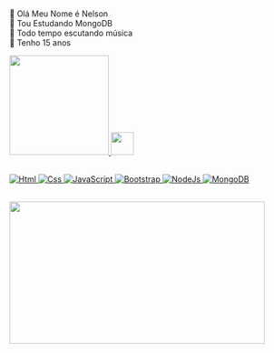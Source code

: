  #
 🍎 Olá Meu Nome é Nelson  
 🥀 Tou Estudando MongoDB   
 🍁 Todo tempo escutando música     
 🍒 Tenho 15 anos   

<div>
  <a href="https://github.com/Nelson-Dominici">
  <img height="175em" src="https://github-readme-stats.vercel.app/api?username=Nelson-Dominici&show_icons=true&theme=rose_pine&include_all_commits=true&count_private=true"/>
  
  <img src="https://media.giphy.com/media/vFKqnCdLPNOKc/giphy.gif" width="40" height="40" />

<br>
 <br>
 
<div id="top" align="left">
  
![Html]
![Css]
![JavaScript]
![Bootstrap]
![NodeJs]
![MongoDB]

</div>
 
[Bootstrap]: https://img.shields.io/badge/Bootstrap-563D7C?style=for-the-badge&logo=bootstrap&logoColor=white
[Css]: https://img.shields.io/badge/CSS3-1572B6?style=for-the-badge&logo=css3&logoColor=white
[Html]: https://img.shields.io/badge/HTML5-E34F26?style=for-the-badge&logo=html5&logoColor=white
[JavaScript]: https://img.shields.io/badge/JavaScript-323330?style=for-the-badge&logo=javascript&logoColor=F7DF1E
[MongoDB]: https://img.shields.io/badge/MongoDB-4EA94B?style=for-the-badge&logo=mongodb&logoColor=white
[NodeJs]: https://img.shields.io/badge/Node.js-339933?style=for-the-badge&logo=nodedotjs&logoColor=white

 <br>
  
<img src=https://user-images.githubusercontent.com/89428967/147531150-5732665f-c059-4db6-aead-30b52b896389.gif width="450" height="250" />
 
#
